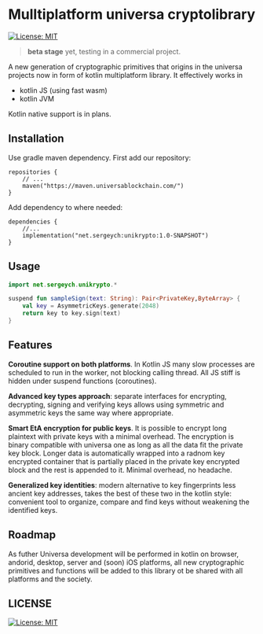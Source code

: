 # Mulltiplatform universa cryptolibrary

[![License: MIT](https://img.shields.io/badge/License-MIT-yellow.svg)](https://opensource.org/licenses/MIT)

> __beta stage__ yet, testing in a commercial project. 

A new generation of cryptographic primitives that origins in the universa projects now in form of kotlin multiplatform library. It effectively works in 

- kotlin JS (using fast wasm)
- kotlin JVM

Kotlin native support is in plans.

## Installation

Use gradle maven dependency. First add our repository:

~~~
repositories {
    // ...
    maven("https://maven.universablockchain.com/")
}
~~~

Add dependency to where needed:

~~~
dependencies {
    //...  
    implementation("net.sergeych:unikrypto:1.0-SNAPSHOT")
}
~~~

## Usage

~~~kotlin
import net.sergeych.unikrypto.*

suspend fun sampleSign(text: String): Pair<PrivateKey,ByteArray> {
    val key = AsymmetricKeys.generate(2048)
    return key to key.sign(text)
}
~~~

## Features

**Coroutine support on both platforms**. In Kotlin JS many slow processes are scheduled to run in the worker, not blocking calling thread. All JS stiff is hidden under suspend functions (coroutines).

**Advanced key types approach**: separate interfaces for encrypting, decrypting, signing and verifying keys allows using symmetric and asymmetric keys the same way where appropriate.

**Smart EtA encryption for public keys**. It is possible to encrypt long plaintext with private keys with a minimal overhead. The encryption is binary compatible with universa one as long as all the data fit the private key block. Longer data is automatically wrapped into a radnom key encrypted container that is partially placed in the private key encrypted block and the rest is appended to it. Minimal overhead, no headache.

**Generalized key identities**: modern alternative to key fingerprints less ancient key addresses, takes the best of these two in the kotlin style: convenient tool to organize, compare and find keys without weakening the identified keys.

## Roadmap

As futher Universa development will be performed in kotlin on browser, andorid, desktop, server and (soon) iOS platforms, all new cryptographic primitives and functions will be added to this library ot be shared with all platforms and the society.

## LICENSE

[![License: MIT](https://img.shields.io/badge/License-MIT-yellow.svg)](https://opensource.org/licenses/MIT)
